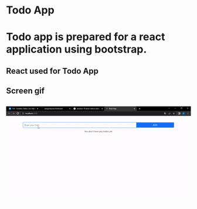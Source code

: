 <h1> Todo App <h1>

Todo app is prepared for a react application using bootstrap.

<h2> React used for Todo App<h2>

<h2> Screen gif <h2>

![](screen.gif)